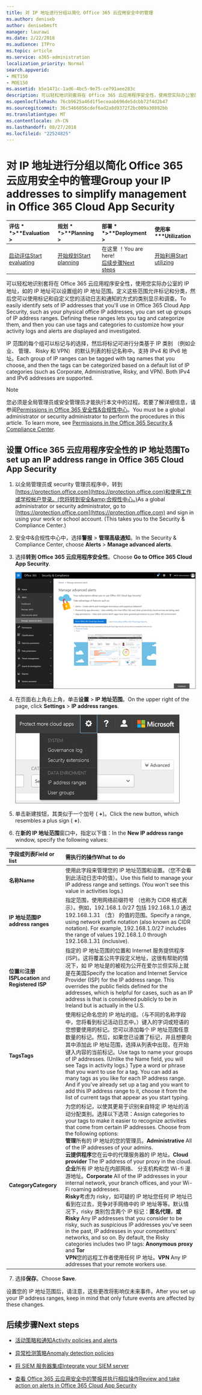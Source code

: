 ```yaml
---
title: 对 IP 地址进行分组以简化 Office 365 云应用安全中的管理
ms.author: deniseb
author: denisebmsft
manager: laurawi
ms.date: 2/22/2018
ms.audience: ITPro
ms.topic: article
ms.service: o365-administration
localization_priority: Normal
search.appverid:
- MET150
- MOE150
ms.assetid: b5e1471c-1ad6-4bc5-9e75-ce791aee283c
description: 可以轻松地识别套将在 Office 365 云应用程序安全性，使用您实际办公室的 IP 地址，如的 IP 地址可以设置组的 IP 地址范围。
ms.openlocfilehash: 76cb9625a46d1f5eceaab696de5dcbb72f4d2b47
ms.sourcegitcommit: 36c5466056cdef6ad2a8d9372f2bc009a30892bb
ms.translationtype: MT
ms.contentlocale: zh-CN
ms.lasthandoff: 08/27/2018
ms.locfileid: "22524825"
---
```

# <a name="group-your-ip-addresses-to-simplify-management-in-office-365-cloud-app-security"></a><span data-ttu-id="dce5b-103">对 IP 地址进行分组以简化 Office 365 云应用安全中的管理</span><span class="sxs-lookup"><span data-stu-id="dce5b-103">Group your IP addresses to simplify management in Office 365 Cloud App Security</span></span>
  
|<span data-ttu-id="dce5b-104">评估 * *\>**</span><span class="sxs-lookup"><span data-stu-id="dce5b-104">****Evaluation** \>**</span></span>|<span data-ttu-id="dce5b-105">规划 * *\>**</span><span class="sxs-lookup"><span data-stu-id="dce5b-105">****Planning** \>**</span></span>|<span data-ttu-id="dce5b-106">部署 * *\>**</span><span class="sxs-lookup"><span data-stu-id="dce5b-106">****Deployment** \>**</span></span>|<span data-ttu-id="dce5b-107">使用率 \*\*\*</span><span class="sxs-lookup"><span data-stu-id="dce5b-107">****Utilization****</span></span>|
|:-----|:-----|:-----|:-----|
|[<span data-ttu-id="dce5b-108">启动评估</span><span class="sxs-lookup"><span data-stu-id="dce5b-108">Start evaluating</span></span>](office-365-cas-overview.md) <br/> |[<span data-ttu-id="dce5b-109">开始规划</span><span class="sxs-lookup"><span data-stu-id="dce5b-109">Start planning</span></span>](get-ready-for-office-365-cas.md) <br/> |<span data-ttu-id="dce5b-110">在这里 ！</span><span class="sxs-lookup"><span data-stu-id="dce5b-110">You are here!</span></span>  <br/> [<span data-ttu-id="dce5b-111">后续步骤</span><span class="sxs-lookup"><span data-stu-id="dce5b-111">Next steps</span></span>](#next-steps) <br/> |[<span data-ttu-id="dce5b-112">开始利用</span><span class="sxs-lookup"><span data-stu-id="dce5b-112">Start utilizing</span></span>](utilization-activities-for-ocas.md) <br/> |
   
<span data-ttu-id="dce5b-p101">可以轻松地识别套将在 Office 365 云应用程序安全性，使用您实际办公室的 IP 地址，如的 IP 地址可以设置组的 IP 地址范围。定义这些范围允许标记和分类，然后您可以使用标记和自定义您的活动日志和通知的方式的类别显示和调查。</span><span class="sxs-lookup"><span data-stu-id="dce5b-p101">To easily identify sets of IP addresses that you'll use in Office 365 Cloud App Security, such as your physical office IP addresses, you can set up groups of IP address ranges. Defining these ranges lets you tag and categorize them, and then you can use tags and categories to customize how your activity logs and alerts are displayed and investigated.</span></span>
  
<span data-ttu-id="dce5b-p102">IP 范围的每个组可以标记与的选择，然后将标记可进行分类基于 IP 类别 （例如企业、 管理、 Risky 和 VPN） 的默认列表的标记名称中。支持 IPv4 和 IPv6 地址。</span><span class="sxs-lookup"><span data-stu-id="dce5b-p102">Each group of IP ranges can be tagged with tag names that you choose, and then the tags can be categorized based on a default list of IP categories (such as Corporate, Administrative, Risky, and VPN). Both IPv4 and IPv6 addresses are supported.</span></span>
  
> [!NOTE]
> <span data-ttu-id="dce5b-p103">您必须是全局管理员或安全管理员才能执行本文中的过程。若要了解详细信息，请参阅[Permissions in Office 365 安全性&amp;合规性中心](permissions-in-the-security-and-compliance-center.md)。</span><span class="sxs-lookup"><span data-stu-id="dce5b-p103">You must be a global administrator or security administrator to perform the procedures in this article. To learn more, see [Permissions in the Office 365 Security &amp; Compliance Center](permissions-in-the-security-and-compliance-center.md).</span></span> 
  
## <a name="to-set-up-an-ip-address-range-in-office-365-cloud-app-security"></a><span data-ttu-id="dce5b-119">设置 Office 365 云应用程序安全性的 IP 地址范围</span><span class="sxs-lookup"><span data-stu-id="dce5b-119">To set up an IP address range in Office 365 Cloud App Security</span></span>

1. <span data-ttu-id="dce5b-p104">以全局管理员或 security 管理员程序中，转到[https://protection.office.com](https://protection.office.com)和使用工作或学校帐户登录。(您将转到安全&amp;合规性中心。)</span><span class="sxs-lookup"><span data-stu-id="dce5b-p104">As a global administrator or security administrator, go to [https://protection.office.com](https://protection.office.com) and sign in using your work or school account. (This takes you to the Security &amp; Compliance Center.)</span></span> 
    
2. <span data-ttu-id="dce5b-122">安全中&amp;合规性中心中，选择**警报** \> **管理高级通知**。</span><span class="sxs-lookup"><span data-stu-id="dce5b-122">In the Security &amp; Compliance Center, choose **Alerts** \> **Manage advanced alerts**.</span></span>
    
3. <span data-ttu-id="dce5b-123">选择**转到 Office 365 云应用程序安全性**。</span><span class="sxs-lookup"><span data-stu-id="dce5b-123">Choose **Go to Office 365 Cloud App Security**.</span></span>
    
    ![安全中&amp;合规性中心中，选择管理高级通知转到 Office 365 云应用程序安全性](media/958632d4-03e3-4ade-8e22-d5509db6fca7.png)
  
4. <span data-ttu-id="dce5b-125">在页面右上角右上角，单击**设置** \> **IP 地址范围**。</span><span class="sxs-lookup"><span data-stu-id="dce5b-125">On the upper right of the page, click **Settings** \> **IP address ranges**.</span></span>
    
    ![在 O365 云应用程序安全中，选择设置以访问您的系统和数据设置](media/f6c48ee3-39b4-4b5a-8252-b6493b7bcd3d.png)
  
5. <span data-ttu-id="dce5b-127">单击新建按钮，其类似于一个加号 ( **+**)。</span><span class="sxs-lookup"><span data-stu-id="dce5b-127">Click the new button, which resembles a plus sign ( **+**).</span></span>
    
6. <span data-ttu-id="dce5b-128">在**新的 IP 地址范围**窗口中，指定以下值：</span><span class="sxs-lookup"><span data-stu-id="dce5b-128">In the **New IP address range** window, specify the following values:</span></span> 
    
|<span data-ttu-id="dce5b-129">**字段或列表**</span><span class="sxs-lookup"><span data-stu-id="dce5b-129">**Field or list**</span></span>|<span data-ttu-id="dce5b-130">**需执行的操作**</span><span class="sxs-lookup"><span data-stu-id="dce5b-130">**What to do**</span></span>|
|:-----|:-----|
|<span data-ttu-id="dce5b-131">**名称**</span><span class="sxs-lookup"><span data-stu-id="dce5b-131">**Name**</span></span> <br/> |<span data-ttu-id="dce5b-p105">使用此字段来管理您的 IP 地址范围和设置。（您不会看到此活动日志中的值）。</span><span class="sxs-lookup"><span data-stu-id="dce5b-p105">Use this field to manage your IP address range and settings. (You won't see this value in activities logs.)</span></span>  <br/> |
|<span data-ttu-id="dce5b-134">**IP 地址范围**</span><span class="sxs-lookup"><span data-stu-id="dce5b-134">**IP address ranges**</span></span> <br/> |<span data-ttu-id="dce5b-p106">指定范围，使用网络前缀符号 （也称为 CIDR 格式表示）。例如，192.168.1.0/27 包括 192.168.1.0 通过 192.168.1.31 （含） 的值的范围。</span><span class="sxs-lookup"><span data-stu-id="dce5b-p106">Specify a range, using network prefix notation (also known as CIDR notation). For example, 192.168.1.0/27 includes the range of values 192.168.1.0 through 192.168.1.31 (inclusive).</span></span>  <br/> |
|<span data-ttu-id="dce5b-137">**位置**和**注册 ISP**</span><span class="sxs-lookup"><span data-stu-id="dce5b-137">**Location** and **Registered ISP**</span></span> <br/> |<span data-ttu-id="dce5b-p107">指定的 IP 地址范围的位置和 Internet 服务提供程序 (ISP)。这将覆盖公共字段定义地址，这很有帮助的情况下，如 IP 地址是的被视为公开在爱尔兰但实际上就是在美国</span><span class="sxs-lookup"><span data-stu-id="dce5b-p107">Specify the location and Internet Service Provider (ISP) for the IP address range. This overrides the public fields defined for the addresses, which is helpful for cases, such as an IP address is that is considered publicly to be in Ireland but is actually in the U.S.</span></span>  <br/> |
|<span data-ttu-id="dce5b-140">**Tags**</span><span class="sxs-lookup"><span data-stu-id="dce5b-140">**Tags**</span></span> <br/> |<span data-ttu-id="dce5b-p108">使用标记命名您的 IP 地址的组。（与不同的名称字段中，您将看到标记活动日志中。）键入的字词或短语的您想要使用的标记。您可以添加每个 IP 地址范围任意数量的标记。然后，如果您已设置了标记，并且想要向其中添加此 IP 地址范围，选择从列表中出现，在开始键入内容的当前标记。</span><span class="sxs-lookup"><span data-stu-id="dce5b-p108">Use tags to name your groups of IP addresses. (Unlike the Name field, you will see Tags in activity logs.) Type a word or phrase that you want to use for a tag. You can add as many tags as you like for each IP address range. And if you've already set up a tag and you want to add this IP address range to it, choose it from the list of current tags that appear as you start typing.</span></span>  <br/> |
|<span data-ttu-id="dce5b-145">**Category**</span><span class="sxs-lookup"><span data-stu-id="dce5b-145">**Category**</span></span> <br/> | <span data-ttu-id="dce5b-p109">为您的标记，以使其更易于识别来自特定 IP 地址的活动分配类别。选择以下选项：</span><span class="sxs-lookup"><span data-stu-id="dce5b-p109">Assign categories to your tags to make it easier to recognize activities that come from certain IP addresses. Choose from the following options:  </span></span><br/> <span data-ttu-id="dce5b-148">**管理**所有的 IP 地址的您的管理员。</span><span class="sxs-lookup"><span data-stu-id="dce5b-148">**Administrative** All of the IP addresses of your admins.</span></span>  <br/> <span data-ttu-id="dce5b-149">**云提供程序**您在云中的代理服务器的 IP 地址。</span><span class="sxs-lookup"><span data-stu-id="dce5b-149">**Cloud provider** The IP address of your proxy in the cloud.</span></span>  <br/> <span data-ttu-id="dce5b-150">**企业**所有 IP 地址在内部网络、 分支机构和您 Wi-fi 漫游地址。</span><span class="sxs-lookup"><span data-stu-id="dce5b-150">**Corporate** All of the IP addresses in your internal network, your branch offices, and your Wi-Fi roaming addresses.</span></span>  <br/> <span data-ttu-id="dce5b-p110">**Risky**考虑为 risky，如可疑的 IP 地址您任何 IP 地址已看到在过去，竞争对手网络中的 IP 地址等等。默认情况下，risky 类别包含两个 IP 标记：**匿名代理**，**或**</span><span class="sxs-lookup"><span data-stu-id="dce5b-p110">**Risky** Any IP addresses that you consider to be risky, such as suspicious IP addresses you've seen in the past, IP addresses in your competitors' networks, and so on. By default, the Risky categories includes two IP tags: **Anonymous proxy** and **Tor**</span></span> <br/> <span data-ttu-id="dce5b-153">**VPN**您的远程工作者使用任何 IP 地址。</span><span class="sxs-lookup"><span data-stu-id="dce5b-153">**VPN** Any IP addresses that your remote workers use.</span></span>  <br/> |
   
7. <span data-ttu-id="dce5b-154">选择**保存**。</span><span class="sxs-lookup"><span data-stu-id="dce5b-154">Choose **Save**.</span></span>
    
<span data-ttu-id="dce5b-155">设置您的 IP 地址范围后，请注意，这些更改将影响仅未来事件。</span><span class="sxs-lookup"><span data-stu-id="dce5b-155">After you set up your IP address ranges, keep in mind that only future events are affected by these changes.</span></span>
  
## <a name="next-steps"></a><span data-ttu-id="dce5b-156">后续步骤</span><span class="sxs-lookup"><span data-stu-id="dce5b-156">Next steps</span></span>

- [<span data-ttu-id="dce5b-157">活动策略和通知</span><span class="sxs-lookup"><span data-stu-id="dce5b-157">Activity policies and alerts</span></span>](activity-policies-and-alerts.md)
    
- [<span data-ttu-id="dce5b-158">异常检测策略</span><span class="sxs-lookup"><span data-stu-id="dce5b-158">Anomaly detection policies</span></span>](anomaly-detection-policies-in-ocas.md)
    
- [<span data-ttu-id="dce5b-159">将 SIEM 服务器集成</span><span class="sxs-lookup"><span data-stu-id="dce5b-159">Integrate your SIEM server</span></span>](integrate-your-siem-server-with-office-365-cas.md)
    
- [<span data-ttu-id="dce5b-160">查看 Office 365 云应用安全中的警报并执行相应操作</span><span class="sxs-lookup"><span data-stu-id="dce5b-160">Review and take action on alerts in Office 365 Cloud App Security</span></span>](review-office-365-cas-alerts.md)
    

